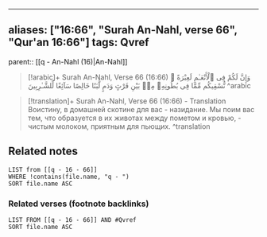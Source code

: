 
---
aliases: ["16:66", "Surah An-Nahl, verse 66", "Qur'an 16:66"]
tags: Qvref
---

parent:: [[q - An-Nahl (16)|An-Nahl]]

> [!arabic]+ Surah An-Nahl, Verse 66 (16:66)
> <span class="quran-arabic">وَإِنَّ لَكُمْ فِى ٱلْأَنْعَـٰمِ لَعِبْرَةً ۖ نُّسْقِيكُم مِّمَّا فِى بُطُونِهِۦ مِنۢ بَيْنِ فَرْثٍ وَدَمٍ لَّبَنًا خَالِصًا سَآئِغًا لِّلشَّـٰرِبِينَ</span>
^arabic

> [!translation]+ Surah An-Nahl, Verse 66 (16:66) - Translation
> Воистину, в домашней скотине для вас - назидание. Мы поим вас тем, что образуется в их животах между пометом и кровью, - чистым молоком, приятным для пьющих.
^translation



## Related notes
```dataview
LIST from [[q - 16 - 66]]
WHERE !contains(file.name, "q - ")
SORT file.name ASC
```

### Related verses (footnote backlinks)
```dataview
LIST FROM [[q - 16 - 66]] AND #Qvref
SORT file.name ASC
```

